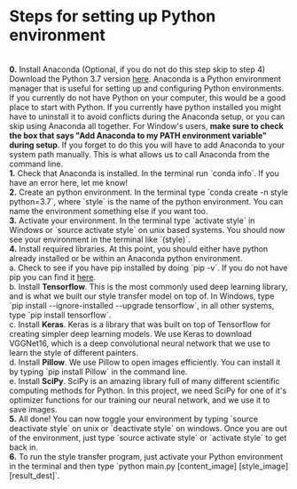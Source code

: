 # Steps for setting up Python environment

<br />
<b>0.</b> Install Anaconda (Optional, if you do not do this step skip to step 4) Download the Python 3.7 version <a href=https://www.anaconda.com/download/>here</a>.  Anaconda is a Python environment 
manager that is useful for setting up and configuring Python environments.  If you currently do not have Python on your computer, this would 
be a good place to start with Python.  If you currently have python installed you might have to uninstall it to avoid conflicts during the 
Anaconda setup, or you can skip using Anaconda all together.  For Window's users, <b>make sure to check the box that says 
"Add Anaconda to my PATH environment variable" during setup</b>.  If you forget to do this you will have to add Anaconda to your system path
manually.  This is what allows us to call Anaconda from the command line.
<br />
<b>1.</b> Check that Anaconda is installed.  In the terminal run `conda info`.  If you have an error here, let me know!
<br />
<b>2.</b> Create an python environment.  In the terminal type `conda create -n style python=3.7`, where `style` is the name of the python environment.
You can name the environment something else if you want too.
<br />
<b>3.</b> Activate your environment.  In the terminal type `activate style` in Windows or `source activate style` on unix based systems.  You should now see
your environment in the terminal like `(style)`.
<br />
<b>4.</b> Install required libraries.  At this point, you should either have python already installed or be within an Anaconda python environment. <br />
    a. Check to see if you have pip installed by doing `pip -v`.  If you do not have pip you can find it <a href=https://pip.pypa.io/en/stable/installing/>here</a>.
    <br />
    b. Install <b>Tensorflow</b>.  This is the most commonly used deep learning library, and is what we built our style transfer model on top of.
    In Windows, type `pip install --ignore-installed --upgrade tensorflow`, in all other systems, type `pip install tensorflow`.
    <br />
    c. Install <b>Keras</b>.  Keras is a library that was built on top of Tensorflow for creating simpler deep learning models.  We use Keras to
    download VGGNet16, which is a deep convolutional neural network that we use to learn the style of different painters.
    <br />
    d. Install <b>Pillow</b>.  We use Pillow to open images efficiently.  You can install it by typing `pip install Pillow` in the command line.
    <br />
    e. Install <b>SciPy</b>.  SciPy is an amazing library full of many different scientific computing methods for Python.  In this project, we need 
    SciPy for one of it's optimizer functions for our training our neural network, and we use it to save images. 
<br />
<b>5.</b> All done!  You can now toggle your environment by typing `source deactivate style` on unix or `deactivate style` on windows.  Once you are out of
the environment, just type `source activate style` or `activate style` to get back in.
<br />
<b>6.</b> To run the style transfer program, just activate your Python environment in the terminal and then type `python main.py [content_image] [style_image] [result_dest]`.
    

